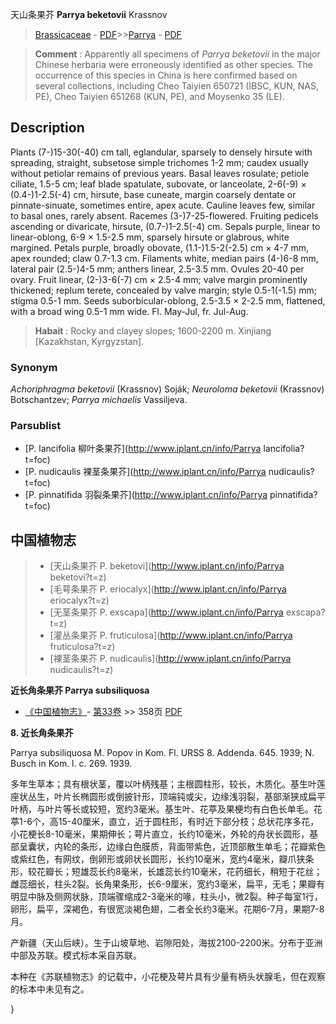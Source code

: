 天山条果芥 **Parrya beketovii** Krassnov

> [Brassicaceae](http://www.iplant.cn/info/Brassicaceae?t=foc) - [PDF](http://www.iplant.cn/foc/pdf/Brassicaceae.pdf)>>[Parrya](http://www.iplant.cn/info/Parrya?t=foc) - [PDF](http://www.iplant.cn/foc/pdf/Parrya.pdf)

> **Comment** : 
> Apparently all specimens of *Parrya beketovii* in the major Chinese herbaria were erroneously identified as other species. The occurrence of this species in China is here confirmed based on several collections, including Cheo Taiyien 650721 (IBSC, KUN, NAS, PE), Cheo Taiyien 651268 (KUN, PE), and Moysenko 35 (LE).

## Description

Plants (7-)15-30(-40) cm tall, eglandular, sparsely to densely hirsute with spreading, straight, subsetose simple trichomes 1-2 mm; caudex usually without petiolar remains of previous years. Basal leaves rosulate; petiole ciliate, 1.5-5 cm; leaf blade spatulate, subovate, or lanceolate, 2-6(-9) × (0.4-)1-2.5(-4) cm, hirsute, base cuneate, margin coarsely dentate or pinnate-sinuate, sometimes entire, apex acute. Cauline leaves few, similar to basal ones, rarely absent. Racemes (3-)7-25-flowered. Fruiting pedicels ascending or divaricate, hirsute, (0.7-)1-2.5(-4) cm. Sepals purple, linear to linear-oblong, 6-9 × 1.5-2.5 mm, sparsely hirsute or glabrous, white margined. Petals purple, broadly obovate, (1.1-)1.5-2(-2.5) cm × 4-7 mm, apex rounded; claw 0.7-1.3 cm. Filaments white, median pairs (4-)6-8 mm, lateral pair (2.5-)4-5 mm; anthers linear, 2.5-3.5 mm. Ovules 20-40 per ovary. Fruit linear, (2-)3-6(-7) cm × 2.5-4 mm; valve margin prominently thickened; replum terete, concealed by valve margin; style 0.5-1(-1.5) mm; stigma 0.5-1 mm. Seeds suborbicular-oblong, 2.5-3.5 × 2-2.5 mm, flattened, with a broad wing 0.5-1 mm wide. Fl. May-Jul, fr. Jul-Aug.

> **Habait** : 
> Rocky and clayey slopes; 1600-2200 m. Xinjiang [Kazakhstan, Kyrgyzstan].

### Synonym
*Achoriphragma beketovii* (Krassnov) Soják; *Neuroloma beketovii* (Krassnov) Botschantzev; *Parrya michaelis* Vassiljeva.

### Parsublist

* [P.  lancifolia  柳叶条果芥](http://www.iplant.cn/info/Parrya lancifolia?t=foc)
* [P.  nudicaulis  裸茎条果芥](http://www.iplant.cn/info/Parrya nudicaulis?t=foc)
* [P.  pinnatifida  羽裂条果芥](http://www.iplant.cn/info/Parrya pinnatifida?t=foc)

## 中国植物志

> * [天山条果芥  P.  beketovi](http://www.iplant.cn/info/Parrya beketovi?t=z)
> * [毛萼条果芥  P.  eriocalyx](http://www.iplant.cn/info/Parrya eriocalyx?t=z)
> * [无茎条果芥  P.  exscapa](http://www.iplant.cn/info/Parrya exscapa?t=z)
> * [灌丛条果芥  P.  fruticulosa](http://www.iplant.cn/info/Parrya fruticulosa?t=z)
> * [裸茎条果芥  P.  nudicaulis](http://www.iplant.cn/info/Parrya nudicaulis?t=z)

**近长角条果芥 Parrya subsiliquosa**

* [《中国植物志》](http://www.iplant.cn/frps)- [第33卷](http://www.iplant.cn/frps/vol/33) >> 358页 [PDF](http://www.iplant.cn/frps/pdf/33/358b.PDF)

**8. 近长角条果芥**

Parrya subsiliquosa M. Popov in Kom. Fl. URSS 8. Addenda. 645. 1939; N. Busch in Kom. l. c. 269. 1939.

多年生草本；具有根状茎，覆以叶柄残基；主根圆柱形，较长，木质化。基生叶莲座状丛生，叶片长椭圆形或倒披针形，顶端钝或尖，边缘浅羽裂，基部渐狭成扁平叶柄，与叶片等长或较短，宽约3毫米。基生叶、花葶及果梗均有白色长单毛。花葶1-6个，高15-40厘米，直立，近于圆柱形，有时近下部分枝；总状花序多花，小花梗长8-10毫米，果期伸长；萼片直立，长约10毫米，外轮的舟状长圆形，基部呈囊状，内轮的条形，边缘白色膜质，背面带紫色，近顶部散生单毛；花瓣紫色或紫红色，有网纹，倒卵形或卵状长圆形，长约10毫米，宽约4毫米，瓣爪狭条形，较花瓣长；短雄蕊长约8毫米，长雄蕊长约10毫米，花药细长，稍短于花丝；雌蕊细长，柱头2裂。长角果条形，长6-9厘米，宽约3毫米，扁平，无毛；果瓣有明显中脉及侧网状脉，顶端骤缩成2-3毫米的喙，柱头小，微2裂。种子每室1行，卵形，扁平，深褐色，有很宽淡褐色翅，二者全长约3毫米。花期6-7月，果期7-8月。

产新疆（天山后峡）。生于山坡草地、岩隙阳处，海拔2100-2200米。分布于亚洲中部及苏联。模式标本采自苏联。

本种在《苏联植物志》的记载中，小花梗及萼片具有少量有柄头状腺毛，但在观察的标本中未见有之。

}